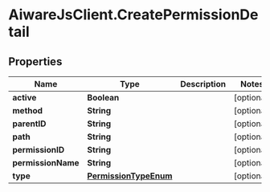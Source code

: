 # AiwareJsClient.CreatePermissionDetail

## Properties

Name | Type | Description | Notes
------------ | ------------- | ------------- | -------------
**active** | **Boolean** |  | [optional] 
**method** | **String** |  | [optional] 
**parentID** | **String** |  | [optional] 
**path** | **String** |  | [optional] 
**permissionID** | **String** |  | [optional] 
**permissionName** | **String** |  | [optional] 
**type** | [**PermissionTypeEnum**](PermissionTypeEnum.md) |  | [optional] 


